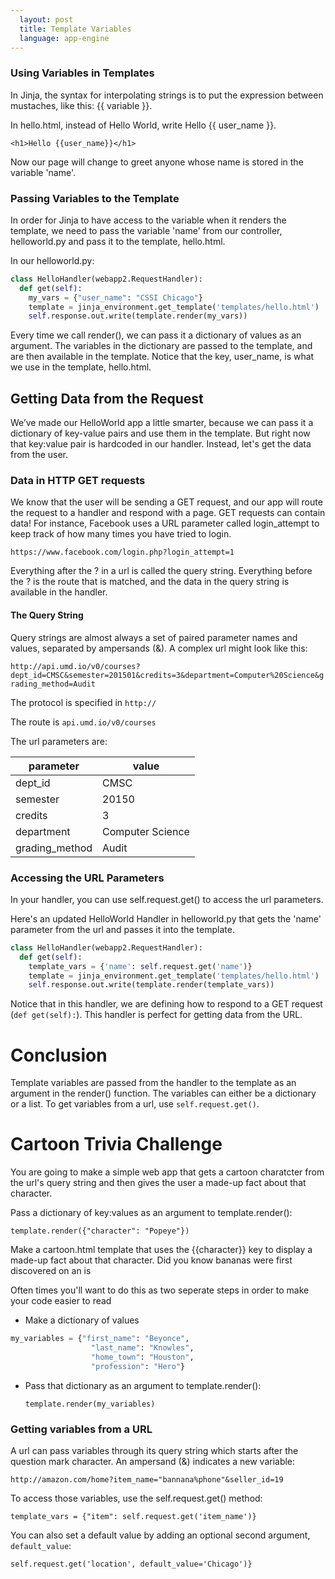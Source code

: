 ```yaml
---
  layout: post
  title: Template Variables
  language: app-engine
---
```


###  Using Variables in Templates
In Jinja, the syntax for interpolating strings is to put the expression between mustaches, like this: {{ variable }}.

In hello.html, instead of Hello World, write Hello {{ user_name }}.
```
<h1>Hello {{user_name}}</h1>
```
Now our page will change to greet anyone whose name is stored in the variable 'name'.

###  Passing Variables to the Template
In order for Jinja to have access to the variable when it renders the template, we need to pass the variable 'name' from our controller, helloworld.py and pass it to the template, hello.html.

In our helloworld.py:

```python
class HelloHandler(webapp2.RequestHandler):
  def get(self):
    my_vars = {"user_name": "CSSI Chicago"}
    template = jinja_environment.get_template('templates/hello.html')
    self.response.out.write(template.render(my_vars))
```
Every time we call render(), we can pass it a dictionary of values as an argument. The variables in the dictionary are passed to the template, and are then available in the template. Notice that the key, user_name, is what we use in the template, hello.html.

##  Getting Data from the Request
We’ve made our HelloWorld app a little smarter, because we can pass it a dictionary of key-value pairs and use them in the template. But right now that key:value pair is hardcoded in our handler. Instead, let's get the data from the user.

###  Data in HTTP GET requests
We know that the user will be sending a GET request, and our app will route the request to a handler and respond with a page. GET requests can contain data! For instance, Facebook uses a URL parameter called login_attempt to keep track of how many times you have tried to login.

`https://www.facebook.com/login.php?login_attempt=1`

Everything after the ? in a url is called the query string. Everything before the ? is the route that is matched, and the data in the query string is available in the handler.

####  The Query String
Query strings are almost always a set of paired parameter names and values, separated by ampersands (&). A complex url might look like this:

`http://api.umd.io/v0/courses?dept_id=CMSC&semester=201501&credits=3&department=Computer%20Science&grading_method=Audit`

The protocol is specified in `http://`

The route is `api.umd.io/v0/courses`

The url parameters are:

| parameter       | value        |
| -------------   |-------------|
| dept_id         | CMSC        |
| semester        | 20150       |
| credits         | 3           |
| department      | Computer Science   |
| grading_method  | Audit       |



###  Accessing the URL Parameters
In your handler, you can use self.request.get() to access the url parameters.

Here's an updated HelloWorld Handler in helloworld.py that gets the 'name' parameter from the url and passes it into the template.

```python
class HelloHandler(webapp2.RequestHandler):
  def get(self):
    template_vars = {'name': self.request.get('name')}
    template = jinja_environment.get_template('templates/hello.html')
    self.response.out.write(template.render(template_vars))
```
Notice that in this handler, we are defining how to respond to a GET request (`def get(self):`). This handler is perfect for getting data from the URL.

# Conclusion
Template variables are passed from the handler to the template as an argument in the render() function. The variables can either be a dictionary or a list. To get variables from a url, use `self.request.get()`.

# Cartoon Trivia Challenge
You are going to make a simple web app that gets a cartoon charatcter from the url's query string and then gives the user a made-up fact about that character.

Pass a dictionary of key:values as an argument to template.render():

  `template.render({"character": "Popeye"})`

Make a cartoon.html template that uses the {{character}} key to display a made-up fact about that character. Did you know bananas were first discovered on an is

Often times you'll want to do this as two seperate steps in order to make your code easier to read  
* Make a dictionary of values
```python
my_variables = {"first_name": "Beyonce",
                  "last_name": "Knowles",
                  "home_town": "Houston",
                  "profession": "Hero"}
```
* Pass that dictionary as an argument to template.render():

   `template.render(my_variables)`


### Getting variables from a URL

A url can pass variables through its query string which starts after the question mark character. An ampersand (&) indicates a new variable:

`http://amazon.com/home?item_name="bannana%phone"&seller_id=19`

To access those variables, use the self.request.get() method:

`template_vars = {"item": self.request.get('item_name')}`

You can also set a default value by adding an optional second argument, `default_value`:

`self.request.get('location', default_value='Chicago')}`
